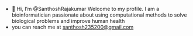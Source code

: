 - 👋 Hi, I’m @SanthoshRajakumar Welcome to my profile. I am a bioinformatician passionate about using computational methods to solve biological problems and improve human health 
- you can reach me at santhosh235200@gmail.com

<!---
SanthoshRajakumar/SanthoshRajakumar is a ✨ special ✨ repository because its `README.md` (this file) appears on your GitHub profile.
You can click the Preview link to take a look at your changes.
--->
